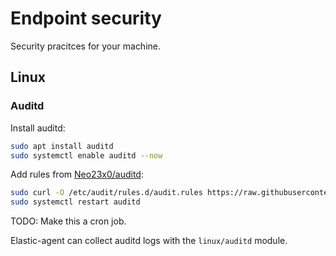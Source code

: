 # Endpoint security

Security pracitces for your machine.

## Linux

### Auditd

Install auditd:

```bash
sudo apt install auditd
sudo systemctl enable auditd --now
```

Add rules from [Neo23x0/auditd](https://github.com/Neo23x0/auditd/blob/master/audit.rules):
  
```bash
sudo curl -O /etc/audit/rules.d/audit.rules https://raw.githubusercontent.com/Neo23x0/auditd/master/audit.rules
sudo systemctl restart auditd
```

TODO: Make this a cron job.

Elastic-agent can collect auditd logs with the `linux/auditd` module.
